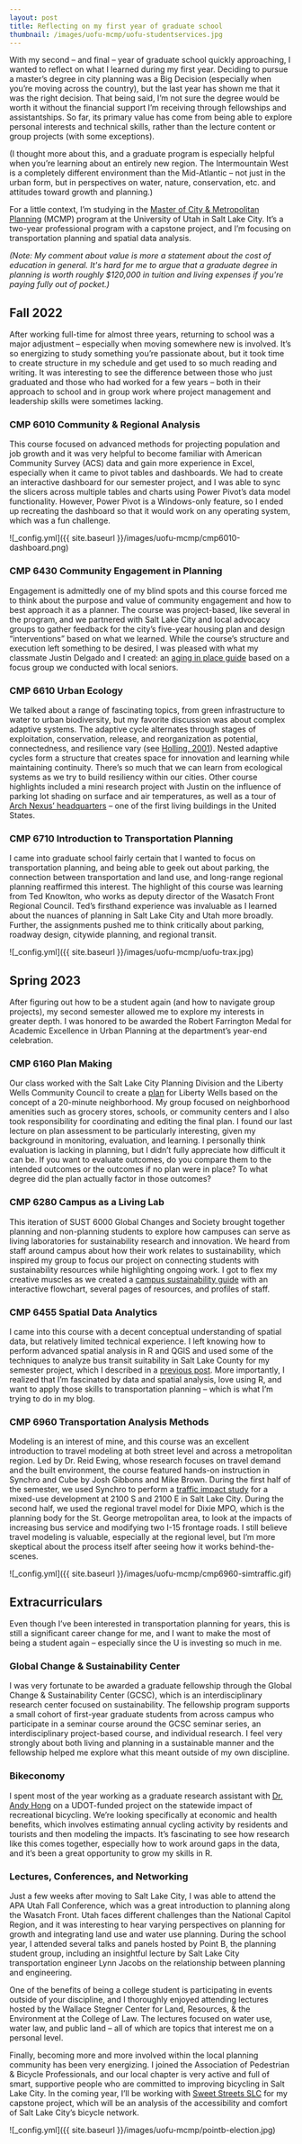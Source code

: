 ```yaml
---
layout: post
title: Reflecting on my first year of graduate school
thumbnail: /images/uofu-mcmp/uofu-studentservices.jpg
---
```


With my second – and final – year of graduate school quickly approaching, I wanted to reflect on what I learned during my first year. Deciding to pursue a master’s degree in city planning was a Big Decision (especially when you’re moving across the country), but the last year has shown me that it was the right decision. That being said, I’m not sure the degree would be worth it without the financial support I’m receiving through fellowships and assistantships. So far, its primary value has come from being able to explore personal interests and technical skills, rather than the lecture content or group projects (with some exceptions).

(I thought more about this, and a graduate program is especially helpful when you’re learning about an entirely new region. The Intermountain West is a completely different environment than the Mid-Atlantic – not just in the urban form, but in perspectives on water, nature, conservation, etc. and attitudes toward growth and planning.)

For a little context, I’m studying in the [Master of City & Metropolitan Planning](https://plan.cap.utah.edu/) (MCMP) program at the University of Utah in Salt Lake City. It’s a two-year professional program with a capstone project, and I’m focusing on transportation planning and spatial data analysis.

*(Note: My comment about value is more a statement about the cost of education in general. It's hard for me to argue that a graduate degree in planning is worth roughly $120,000 in tuition and living expenses if you're paying fully out of pocket.)*

## Fall 2022

After working full-time for almost three years, returning to school was a major adjustment – especially when moving somewhere new is involved. It’s so energizing to study something you’re passionate about, but it took time to create structure in my schedule and get used to so much reading and writing. It was interesting to see the difference between those who just graduated and those who had worked for a few years – both in their approach to school and in group work where project management and leadership skills were sometimes lacking. 

### CMP 6010 Community & Regional Analysis

This course focused on advanced methods for projecting population and job growth and it was very helpful to become familiar with American Community Survey (ACS) data and gain more experience in Excel, especially when it came to pivot tables and dashboards. We had to create an interactive dashboard for our semester project, and I was able to sync the slicers across multiple tables and charts using Power Pivot’s data model functionality. However, Power Pivot is a Windows-only feature, so I ended up recreating the dashboard so that it would work on any operating system, which was a fun challenge. 

![_config.yml]({{ site.baseurl }}/images/uofu-mcmp/cmp6010-dashboard.png)

### CMP 6430 Community Engagement in Planning

Engagement is admittedly one of my blind spots and this course forced me to think about the purpose and value of community engagement and how to best approach it as a planner. The course was project-based, like several in the program, and we partnered with Salt Lake City and local advocacy groups to gather feedback for the city’s five-year housing plan and design “interventions” based on what we learned. While the course’s structure and execution left something to be desired, I was pleased with what my classmate Justin Delgado and I created: an [aging in place guide](https://dritter4.github.io/files/uofu-mcmp/CMP6430-AgingInPlace-Handout.pdf) based on a focus group we conducted with local seniors. 

### CMP 6610 Urban Ecology

We talked about a range of fascinating topics, from green infrastructure to water to urban biodiversity, but my favorite discussion was about complex adaptive systems. The adaptive cycle alternates through stages of exploitation, conservation, release, and reorganization as potential, connectedness, and resilience vary (see [Holling, 2001](https://groups.nceas.ucsb.edu/sustainability-science/2010%20weekly-sessions/session-102013-11.01.2010-emergent-properties-of-coupled-human-environment-systems/supplemental-readings-from-the-reader/Holling%202001%20Complexity.pdf/at_download/file)). Nested adaptive cycles form a structure that creates space for innovation and learning while maintaining continuity. There’s so much that we can learn from ecological systems as we try to build resiliency within our cities. Other course highlights included a mini research project with Justin on the influence of parking lot shading on surface and air temperatures, as well as a tour of [Arch Nexus’ headquarters](https://www.sltrib.com/news/environment/2021/09/06/see-inside-utahs-first/) – one of the first living buildings in the United States. 

### CMP 6710 Introduction to Transportation Planning

I came into graduate school fairly certain that I wanted to focus on transportation planning, and being able to geek out about parking, the connection between transportation and land use, and long-range regional planning reaffirmed this interest. The highlight of this course was learning from Ted Knowlton, who works as deputy director of the Wasatch Front Regional Council. Ted’s firsthand experience was invaluable as I learned about the nuances of planning in Salt Lake City and Utah more broadly. Further, the assignments pushed me to think critically about parking, roadway design, citywide planning, and regional transit.

![_config.yml]({{ site.baseurl }}/images/uofu-mcmp/uofu-trax.jpg)

## Spring 2023

After figuring out how to be a student again (and how to navigate group projects), my second semester allowed me to explore my interests in greater depth. I was honored to be awarded the Robert Farrington Medal for Academic Excellence in Urban Planning at the department’s year-end celebration.

### CMP 6160 Plan Making

Our class worked with the Salt Lake City Planning Division and the Liberty Wells Community Council to create a [plan](https://drive.google.com/file/d/1fdT5DNQNbfl1D7VnUwsiLJwA0CjamTUQ/view) for Liberty Wells based on the concept of a 20-minute neighborhood. My group focused on neighborhood amenities such as grocery stores, schools, or community centers and I also took responsibility for coordinating and editing the final plan. I found our last lecture on plan assessment to be particularly interesting, given my background in monitoring, evaluation, and learning. I personally think evaluation is lacking in planning, but I didn’t fully appreciate how difficult it can be. If you want to evaluate outcomes, do you compare them to the intended outcomes or the outcomes if no plan were in place? To what degree did the plan actually factor in those outcomes? 

### CMP 6280 Campus as a Living Lab

This iteration of SUST 6000 Global Changes and Society brought together planning and non-planning students to explore how campuses can serve as living laboratories for sustainability research and innovation. We heard from staff around campus about how their work relates to sustainability, which inspired my group to focus our project on connecting students with sustainability resources while highlighting ongoing work. I got to flex my creative muscles as we created a [campus sustainability guide](https://dritter4.github.io/files/uofu-mcmp/CMP6280-SustainabilityGuide.pdf) with an interactive flowchart, several pages of resources, and profiles of staff.

### CMP 6455 Spatial Data Analytics

I came into this course with a decent conceptual understanding of spatial data, but relatively limited technical experience. I left knowing how to perform advanced spatial analysis in R and QGIS and used some of the techniques to analyze bus transit suitability in Salt Lake County for my semester project, which I described in a [previous post](https://dritter4.github.io/transit-suitability-slco-background/). More importantly, I realized that I’m fascinated by data and spatial analysis, love using R, and want to apply those skills to transportation planning – which is what I’m trying to do in my blog. 

### CMP 6960 Transportation Analysis Methods

Modeling is an interest of mine, and this course was an excellent introduction to travel modeling at both street level and across a metropolitan region. Led by Dr. Reid Ewing, whose research focuses on travel demand and the built environment, the course featured hands-on instruction in Synchro and Cube by Josh Gibbons and Mike Brown. During the first half of the semester, we used Synchro to perform a [traffic impact study](https://dritter4.github.io/files/uofu-mcmp/CMP6960-TrafficImpactStudy.pdf) for a mixed-use development at 2100 S and 2100 E in Salt Lake City. During the second half, we used the regional travel model for Dixie MPO, which is the planning body for the St. George metropolitan area, to look at the impacts of increasing bus service and modifying two I-15 frontage roads. I still believe travel modeling is valuable, especially at the regional level, but I’m more skeptical about the process itself after seeing how it works behind-the-scenes. 

![_config.yml]({{ site.baseurl }}/images/uofu-mcmp/cmp6960-simtraffic.gif)

## Extracurriculars

Even though I’ve been interested in transportation planning for years, this is still a significant career change for me, and I want to make the most of being a student again – especially since the U is investing so much in me.

### Global Change & Sustainability Center

I was very fortunate to be awarded a graduate fellowship through the Global Change & Sustainability Center (GCSC), which is an interdisciplinary research center focused on sustainability. The fellowship program supports a small cohort of first-year graduate students from across campus who participate in a seminar course around the GCSC seminar series, an interdisciplinary project-based course, and individual research. I feel very strongly about both living and planning in a sustainable manner and the fellowship helped me explore what this meant outside of my own discipline. 

### Bikeconomy

I spent most of the year working as a graduate research assistant with [Dr. Andy Hong](https://www.andyhong.org/about) on a UDOT-funded project on the statewide impact of recreational bicycling. We’re looking specifically at economic and health benefits, which involves estimating annual cycling activity by residents and tourists and then modeling the impacts. It’s fascinating to see how research like this comes together, especially how to work around gaps in the data, and it’s been a great opportunity to grow my skills in R.

### Lectures, Conferences, and Networking

Just a few weeks after moving to Salt Lake City, I was able to attend the APA Utah Fall Conference, which was a great introduction to planning along the Wasatch Front. Utah faces different challenges than the National Capitol Region, and it was interesting to hear varying perspectives on planning for growth and integrating land use and water use planning. During the school year, I attended several talks and panels hosted by Point B, the planning student group, including an insightful lecture by Salt Lake City transportation engineer Lynn Jacobs on the relationship between planning and engineering. 

One of the benefits of being a college student is participating in events outside of your discipline, and I thoroughly enjoyed attending lectures hosted by the Wallace Stegner Center for Land, Resources, & the Environment at the College of Law. The lectures focused on water use, water law, and public land – all of which are topics that interest me on a personal level. 

Finally, becoming more and more involved within the local planning community has been very energizing. I joined the Association of Pedestrian & Bicycle Professionals, and our local chapter is very active and full of smart, supportive people who are committed to improving bicycling in Salt Lake City. In the coming year, I’ll be working with [Sweet Streets SLC](https://sweetstreetsslc.org/) for my capstone project, which will be an analysis of the accessibility and comfort of Salt Lake City’s bicycle network.

![_config.yml]({{ site.baseurl }}/images/uofu-mcmp/pointb-election.jpg)
